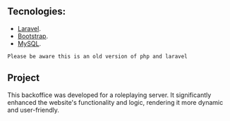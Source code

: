 ## Tecnologies:

- [Laravel](https://laravel.com).
- [Bootstrap](https://getbootstrap.com/).
- [MySQL](https://www.mysql.com/).

```
Please be aware this is an old version of php and laravel
```


## Project

This backoffice was developed for a roleplaying server. It significantly enhanced the website's functionality and logic, rendering it more dynamic and user-friendly. 
